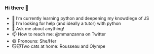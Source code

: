 ### Hi there 👋

- 🌱 I’m currently learning python and deepening my knowdlege of JS
- 🤔 I’m looking for help (and ideally a tutor) with python
- 💬 Ask me about anything! 
- 📫 How to reach me: @mmanzanna on Twitter
- 😄 Pronouns: She/Her
- 🐱🐱Two cats at home: Rousseau and Olympe
